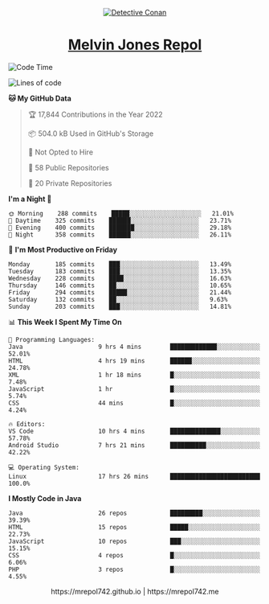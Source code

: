 <p align="center">

<a href="https://mrepol742.github.io">
  <img alt="Detective Conan" src="https://mrepol742-gif-randomizer.vercel.app/api/" /> 
  </a> 
<h1 align="center"><a href="https://mrepol742.github.io/">Melvin Jones Repol</a></h1>
</p>

[comment]: <> (This is a automated generated Data from github action workflow)
[comment]: <> (START OF GENERATED DATA)

<!--START_SECTION:waka-->
![Code Time](http://img.shields.io/badge/Code%20Time-732%20hrs%2020%20mins-blue)

![Lines of code](https://img.shields.io/badge/From%20Hello%20World%20I%27ve%20Written-240%20Thousand%20lines%20of%20code-blue)

**🐱 My GitHub Data** 

> 🏆 17,844 Contributions in the Year 2022
 > 
> 📦 504.0 kB Used in GitHub's Storage 
 > 
> 🚫 Not Opted to Hire
 > 
> 📜 58 Public Repositories 
 > 
> 🔑 20 Private Repositories  
 > 
**I'm a Night 🦉** 

```text
🌞 Morning    288 commits    █████░░░░░░░░░░░░░░░░░░░░   21.01% 
🌆 Daytime    325 commits    ██████░░░░░░░░░░░░░░░░░░░   23.71% 
🌃 Evening    400 commits    ███████░░░░░░░░░░░░░░░░░░   29.18% 
🌙 Night      358 commits    ██████░░░░░░░░░░░░░░░░░░░   26.11%

```
📅 **I'm Most Productive on Friday** 

```text
Monday       185 commits    ███░░░░░░░░░░░░░░░░░░░░░░   13.49% 
Tuesday      183 commits    ███░░░░░░░░░░░░░░░░░░░░░░   13.35% 
Wednesday    228 commits    ████░░░░░░░░░░░░░░░░░░░░░   16.63% 
Thursday     146 commits    ██░░░░░░░░░░░░░░░░░░░░░░░   10.65% 
Friday       294 commits    █████░░░░░░░░░░░░░░░░░░░░   21.44% 
Saturday     132 commits    ██░░░░░░░░░░░░░░░░░░░░░░░   9.63% 
Sunday       203 commits    ███░░░░░░░░░░░░░░░░░░░░░░   14.81%

```


📊 **This Week I Spent My Time On** 

```text
💬 Programming Languages: 
Java                     9 hrs 4 mins        █████████████░░░░░░░░░░░░   52.01% 
HTML                     4 hrs 19 mins       ██████░░░░░░░░░░░░░░░░░░░   24.78% 
XML                      1 hr 18 mins        █░░░░░░░░░░░░░░░░░░░░░░░░   7.48% 
JavaScript               1 hr                █░░░░░░░░░░░░░░░░░░░░░░░░   5.74% 
CSS                      44 mins             █░░░░░░░░░░░░░░░░░░░░░░░░   4.24%

🔥 Editors: 
VS Code                  10 hrs 4 mins       ██████████████░░░░░░░░░░░   57.78% 
Android Studio           7 hrs 21 mins       ██████████░░░░░░░░░░░░░░░   42.22%

💻 Operating System: 
Linux                    17 hrs 26 mins      █████████████████████████   100.0%

```

**I Mostly Code in Java** 

```text
Java                     26 repos            █████████░░░░░░░░░░░░░░░░   39.39% 
HTML                     15 repos            █████░░░░░░░░░░░░░░░░░░░░   22.73% 
JavaScript               10 repos            ███░░░░░░░░░░░░░░░░░░░░░░   15.15% 
CSS                      4 repos             █░░░░░░░░░░░░░░░░░░░░░░░░   6.06% 
PHP                      3 repos             █░░░░░░░░░░░░░░░░░░░░░░░░   4.55%

```



<!--END_SECTION:waka-->

[comment]: <> (END OF GENERATED DATA)

<p align="center"> https://mrepol742.github.io | https://mrepol742.me </p>
